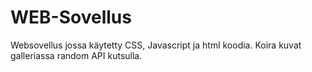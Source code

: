 # WEB-Sovellus
Websovellus jossa käytetty CSS, Javascript ja html koodia.
Koira kuvat galleriassa random API kutsulla.